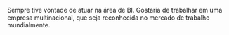 














Sempre tive vontade de atuar na área de BI.
Gostaria de trabalhar em uma empresa multinacional, que seja reconhecida no mercado de trabalho mundialmente.
